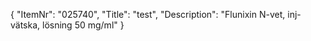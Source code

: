 {
  "ItemNr": "025740",
  "Title": "test",
  "Description": "Flunixin N-vet, inj-vätska, lösning 50 mg/ml"
}